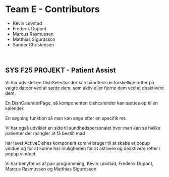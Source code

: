 # Team E - Contributors
- Kevin Løvstad
- Frederik Dupont
- Marcus Rasmussen
- Matthias Sigurdsson
- Sander Christensen

<br> 

## SYS F25 PROJEKT - Patient Assist
Vi har udviklet en DishSelector der kan håndtere de forskellige retter på valgte datoer ved at sætte dem,
som aktiv eller fjerne dem ved at deaktivere dem.

En DishCalenderPage, så komponenten dishcalender kan sættes op til en kalender.

En søgning funktion så man kan søge efter en specifik ret.


Vi har også udviklet en side til sundhedspersonalet hvor man kan se hvilke patienter der mangler at få bestilt mad 

har lavet ActiveDishes komponent som vi bruger til at skabe et popup vindue og for at kunne har muligheden for at aktivere og deaktivere retter i popup vinduet


Vi har benytte os af pair programming, Kevin Løvstad, Frederik Dupont, Marcus Rasmussen og Matthias Sigurdsson
